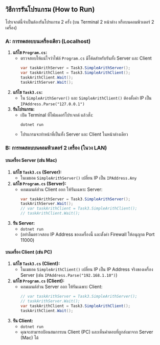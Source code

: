 ##  วิธีการรันโปรแกรม (How to Run)

โปรเจกต์นี้จำเป็นต้องรันโปรแกรม 2 ครั้ง (บน Terminal 2 หน้าต่าง หรือบนคอมพิวเตอร์ 2 เครื่อง)

### A: การทดสอบบนเครื่องเดียว (Localhost)

1.  **แก้ไข `Program.cs`:**
    * ตรวจสอบให้แน่ใจว่าไฟล์ `Program.cs` มีโค้ดสำหรับรันทั้ง Server และ Client
        ```csharp
        var taskArithServer = Task3.SimpleArithServer();
        var taskArithClient = Task3.SimpleArithClient();
        taskArithClient.Wait();
        taskArithServer.Wait();
        ```
2.  **แก้ไข `Task3.cs`:**
    * ใน `SimpleArithServer()` และ `SimpleArithClient()` ต้องตั้งค่า IP เป็น `IPAddress.Parse("127.0.0.1")`
3.  **รันโปรแกรม:**
    * เปิด Terminal ที่โฟลเดอร์โปรเจกต์ แล้วสั่ง:
        ```bash
        dotnet run
        ```
    * โปรแกรมจะทำหน้าที่เป็นทั้ง Server และ Client ในหน้าต่างเดียว

### B: การทดสอบบนคอมพิวเตอร์ 2 เครื่อง (ในวง LAN)

#### บนเครื่อง Server (เช่น Mac)

1.  **แก้ไข `Task3.cs` (Server):**
    * ในเมธอด `SimpleArithServer()` เปลี่ยน IP เป็น `IPAddress.Any`
2.  **แก้ไข `Program.cs` (Server):**
    * คอมเมนต์ส่วน Client ออก ให้รันเฉพาะ Server:
        ```csharp
        var taskArithServer = Task3.SimpleArithServer();
        taskArithServer.Wait();
        // var taskArithClient = Task3.SimpleArithClient();
        // taskArithClient.Wait();
        ```
3.  **รัน Server:**
    * `dotnet run`
    * (อย่าลืมตรวจสอบ IP Address ของเครื่องนี้ และตั้งค่า Firewall ให้อนุญาต Port 11000)

#### บนเครื่อง Client (เช่น PC)

1.  **แก้ไข `Task3.cs` (Client):**
    * ในเมธอด `SimpleArithClient()` เปลี่ยน IP เป็น IP Address จริงของเครื่อง Server (เช่น `IPAddress.Parse("192.168.1.10")`)
2.  **แก้ไข `Program.cs` (Client):**
    * คอมเมนต์ส่วน Server ออก ให้รันเฉพาะ Client:
        ```csharp
        // var taskArithServer = Task3.SimpleArithServer();
        // taskArithServer.Wait();
        var taskArithClient = Task3.SimpleArithClient();
        taskArithClient.Wait();
        ```
3.  **รัน Client:**
    * `dotnet run`
    * คุณจะสามารถป้อนสมการบน Client (PC) และเห็นคำตอบที่ถูกส่งมาจาก Server (Mac) ได้
